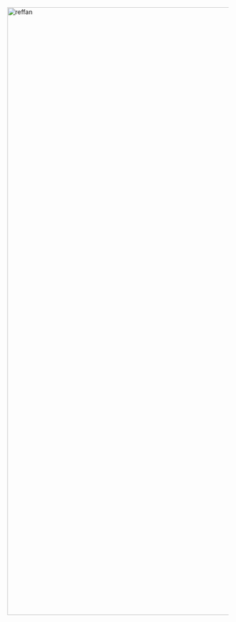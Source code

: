 <img width="1552" height="1379" alt="reffan" src="https://github.com/user-attachments/assets/0de7fdaf-702a-47b6-9365-f134bee81250" />

